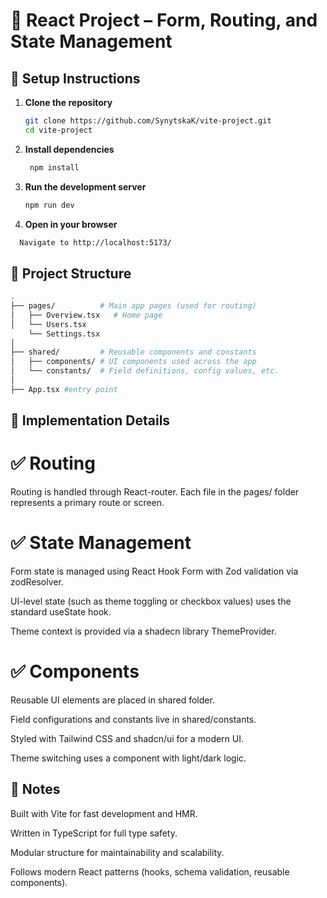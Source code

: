 # 🧩 React Project – Form, Routing, and State Management

## 🚀 Setup Instructions

1. **Clone the repository**
   ```bash
   git clone https://github.com/SynytskaK/vite-project.git
   cd vite-project
   ```
2. **Install dependencies**
   ```bash
    npm install
   ```
3. **Run the development server**
    ```bash
    npm run dev
    ```
4. **Open in your browser**
  ```bash
    Navigate to http://localhost:5173/
   ```

## 📁 Project Structure
```bash
.
├── pages/          # Main app pages (used for routing)
│   ├── Overview.tsx   # Home page
│   └── Users.tsx    
    └── Settings.tsx   
│
├── shared/         # Reusable components and constants
│   ├── components/ # UI components used across the app
│   └── constants/  # Field definitions, config values, etc.
│
├── App.tsx #entry point
 ```

## 🧠 Implementation Details
# ✅ Routing

Routing is handled through React-router. Each file in the pages/ folder represents a primary route or screen.

# ✅ State Management
Form state is managed using React Hook Form with Zod validation via zodResolver.

UI-level state (such as theme toggling or checkbox values) uses the standard useState hook.

Theme context is provided via a shadecn library ThemeProvider.

# ✅ Components
Reusable UI elements are placed in shared folder.

Field configurations and constants live in shared/constants.

Styled with Tailwind CSS and shadcn/ui for a modern UI.

Theme switching uses a <Switch> component with light/dark logic.

## 📝 Notes
Built with Vite for fast development and HMR.

Written in TypeScript for full type safety.

Modular structure for maintainability and scalability.

Follows modern React patterns (hooks, schema validation, reusable components).